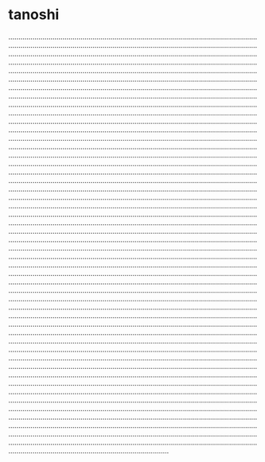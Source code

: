 # tanoshi
............................................................................................................................................................................................................................................................................................................................................................................................................................................................................................................................................................................................................................................................................................................................................................................................................................................................................................................................................................................................................................................................................................................................................................................................................................................................................................................................................................................................................................................................................................................................................................................................................................................................................................................................................................................................................................................................................................................................................................................................................................................................................................................................................................................................................................................................................................................................................................................................................................................................................................................................................................................................................................................................................................................................................................................................................................................................................................................................................................................................................................................................................................................................................................................................................................................................................................................................................................................................................................................................................................................................................................................................................................................................................................................................................................................................................................................................................................................................................................................................................................................................................................................................................................................................................................................................................................................................................................................................................................................................................................................................................................................................................................................................................................................................................................................................................................................................................................................................................................................................................................................................................................................................................................................................................................................................................................................................................................................................................................................................................................................................................................................................................................................................................................................................................................................................................................................................................................................................................................................................................................................................................................................................................................................................................................................................................................................................................................................................................